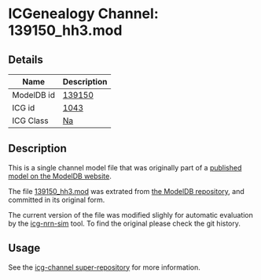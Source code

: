 # ICGenealogy Channel: 139150\_hh3.mod

## Details

Name | Description
---- | -----------
ModelDB id | [139150](http://senselab.med.yale.edu/ModelDB/ShowModel.cshtml?model=139150)
ICG id | [1043](http://icg.neurotheory.ox.ac.uk/channels/2/1043)
ICG Class | [Na](http://icg.neurotheory.ox.ac.uk/channels/2)

## Description

This is a single channel model file that was originally part of a [published model on the ModelDB website](http://senselab.med.yale.edu/ModelDB/ShowModel.cshtml?model=139150).


The file [139150\_hh3.mod](139150_hh3.mod) was extrated from [the ModelDB repository](http://senselab.med.yale.edu/ModelDB/ShowModel.cshtml?model=139150), and committed in its original form.

The current version of the file was modified slighly for automatic evaluation by the [icg-nrn-sim](https://github.com/icgenealogy/icg-nrn-sim) tool. To find the original please check the git history.


## Usage

See the [icg-channel super-repository](https://github.com/icgenealogy/icg-channels) for more information.